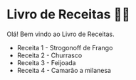 # Livro de Receitas :man_cook:

Olá! Bem vindo ao Livro de Receitas. 



* Receita 1 - Strogonoff de Frango
* Receita 2 - Churrasco
* Receita 3 - Feijoada
* Receita 4 - Camarão a milanesa